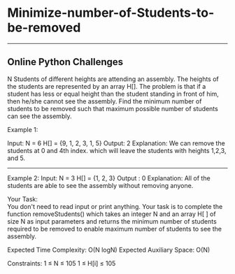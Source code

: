 # Minimize-number-of-Students-to-be-removed
--------------------------------------------------------------
Online Python Challenges
--------------------------------------------------------------

N Students of different heights are attending an assembly. The heights of the students are represented by an array H[]. The problem is that if a student has less or equal height than the student standing in front of him, then he/she cannot see the assembly. Find the minimum number of students to be removed such that maximum possible number of students can see the assembly.
 

Example 1:

Input:
N = 6
H[] = {9, 1, 2, 3, 1, 5}
Output:
2
Explanation:
We can remove the students at 0 and 4th index.
which will leave the students with heights
1,2,3, and 5.

------------------------------------------------------------------------------------



Example 2:
Input:
N = 3
H[] = {1, 2, 3} 
Output :
0
Explanation:
All of the students are able to see the
assembly without removing anyone.

Your Task:  
You don't need to read input or print anything. Your task is to complete the function removeStudents() which takes an integer N and an array H[ ] of size N as input parameters and returns the minimum number of students required to be removed to enable maximum number of students to see the assembly.


Expected Time Complexity: O(N logN)
Expected Auxiliary Space: O(N)


Constraints:
1 ≤ N ≤ 105
1 ≤ H[i] ≤ 105
